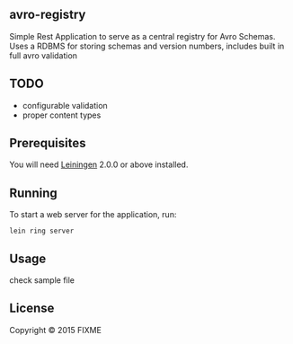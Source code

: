 ## avro-registry

Simple Rest Application to serve as a central registry for Avro Schemas.
Uses a RDBMS for storing schemas and version numbers, includes built in full avro validation


## TODO
* configurable validation
* proper content types

## Prerequisites

You will need [Leiningen][] 2.0.0 or above installed.

[leiningen]: https://github.com/technomancy/leiningen

## Running

To start a web server for the application, run:

    lein ring server


## Usage

check sample file



## License

Copyright © 2015 FIXME
